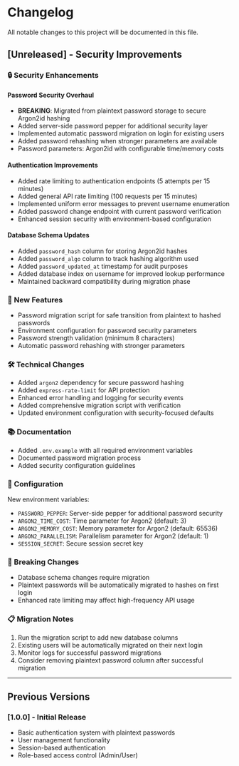 # Changelog

All notable changes to this project will be documented in this file.

## [Unreleased] - Security Improvements

### 🔒 Security Enhancements

#### Password Security Overhaul
- **BREAKING**: Migrated from plaintext password storage to secure Argon2id hashing
- Added server-side password pepper for additional security layer
- Implemented automatic password migration on login for existing users
- Added password rehashing when stronger parameters are available
- Password parameters: Argon2id with configurable time/memory costs

#### Authentication Improvements
- Added rate limiting to authentication endpoints (5 attempts per 15 minutes)
- Added general API rate limiting (100 requests per 15 minutes)
- Implemented uniform error messages to prevent username enumeration
- Added password change endpoint with current password verification
- Enhanced session security with environment-based configuration

#### Database Schema Updates
- Added `password_hash` column for storing Argon2id hashes
- Added `password_algo` column to track hashing algorithm used
- Added `password_updated_at` timestamp for audit purposes
- Added database index on username for improved lookup performance
- Maintained backward compatibility during migration phase

### 🚀 New Features
- Password migration script for safe transition from plaintext to hashed passwords
- Environment configuration for password security parameters
- Password strength validation (minimum 8 characters)
- Automatic password rehashing with stronger parameters

### 🛠️ Technical Changes
- Added `argon2` dependency for secure password hashing
- Added `express-rate-limit` for API protection
- Enhanced error handling and logging for security events
- Added comprehensive migration script with verification
- Updated environment configuration with security-focused defaults

### 📚 Documentation
- Added `.env.example` with all required environment variables
- Documented password migration process
- Added security configuration guidelines

### 🔧 Configuration
New environment variables:
- `PASSWORD_PEPPER`: Server-side pepper for additional password security
- `ARGON2_TIME_COST`: Time parameter for Argon2 (default: 3)
- `ARGON2_MEMORY_COST`: Memory parameter for Argon2 (default: 65536)
- `ARGON2_PARALLELISM`: Parallelism parameter for Argon2 (default: 1)
- `SESSION_SECRET`: Secure session secret key

### 🚨 Breaking Changes
- Database schema changes require migration
- Plaintext passwords will be automatically migrated to hashes on first login
- Enhanced rate limiting may affect high-frequency API usage

### 📋 Migration Notes
1. Run the migration script to add new database columns
2. Existing users will be automatically migrated on their next login
3. Monitor logs for successful password migrations
4. Consider removing plaintext password column after successful migration

---

## Previous Versions

### [1.0.0] - Initial Release
- Basic authentication system with plaintext passwords
- User management functionality
- Session-based authentication
- Role-based access control (Admin/User)